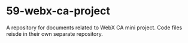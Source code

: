 # 59-webx-ca-project
A repository for documents related to WebX CA mini project. Code files reisde in their own separate repository.
